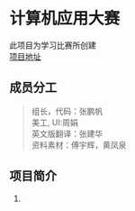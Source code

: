 # 计算机应用大赛
 此项目为学习比赛所创建   
[项目地址](http://zhangpengfan.xyz/internet)
## 成员分工
>组长，代码：张鹏帆   
   美工, UI:周娟   
   英文版翻译：张建华   
   资料素材：傅宇辉，黄凤泉   
## 项目简介
1.
  

